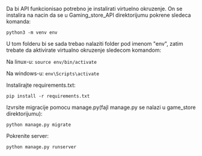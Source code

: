 Da bi API funkcionisao potrebno je instalirati virtuelno okruzenje. On se instalira na nacin da se u Gaming_store_API direktorijumu pokrene sledeca komanda:

`python3 -m venv env`

U tom folderu bi se sada trebao nalaziti folder pod imenom "env", zatim trebate da aktivirate virtualno okruzenje sledecom komandom:

Na linux-u: `source env/bin/activate`

Na windows-u: `env\Scripts\activate`

Instalirajte requirements.txt:

`pip install -r requirements.txt`

Izvrsite migracije pomocu manage.py(fajl manage.py se nalazi u game_store direktorijumu):

`python manage.py migrate` 

Pokrenite server:

`python manage.py runserver`